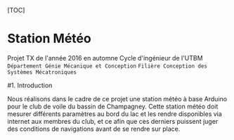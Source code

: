 [TOC]

# Station Météo
Projet TX de l'année 2016 en automne
Cycle d'ingénieur de l'UTBM 
`Département Génie Mécanique et Conception`
`Filière Conception des Systèmes Mécatroniques`


#1. Introduction

Nous réalisons dans le cadre de ce projet une station météo à base Arduino pour le club de voile du bassin de Champagney. Cette station météo doit mesurer différents paramètres au bord du lac et les rendre disponibles via internet aux membres du club, et ce afin que ces derniers puissent juger des conditions de navigations avant de se rendre sur place.
